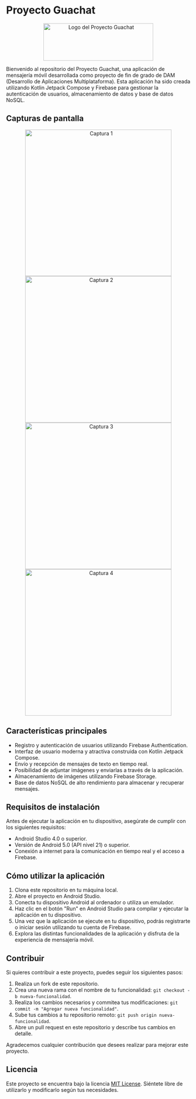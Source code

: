 # Proyecto Guachat

<div align="center">
  <img src="img/logo.png" alt="Logo del Proyecto Guachat" width="300" height="102">
</div>

Bienvenido al repositorio del Proyecto Guachat, una aplicación de mensajería móvil desarrollada como proyecto de fin de grado de DAM (Desarrollo de Aplicaciones Multiplataforma). Esta aplicación ha sido creada utilizando Kotlin Jetpack Compose y Firebase para gestionar la autenticación de usuarios, almacenamiento de datos y base de datos NoSQL.

## Capturas de pantalla

<div align="center">
  <img src="img/imagen1.png" alt="Captura 1" width="400">
  <img src="img/imagen2.png" alt="Captura 2" width="400">
</div>

<div align="center">
  <img src="img/imagen3.png" alt="Captura 3" width="400">
  <img src="img/imagen4.png" alt="Captura 4" width="400">
</div>

## Características principales

- Registro y autenticación de usuarios utilizando Firebase Authentication.
- Interfaz de usuario moderna y atractiva construida con Kotlin Jetpack Compose.
- Envío y recepción de mensajes de texto en tiempo real.
- Posibilidad de adjuntar imágenes y enviarlas a través de la aplicación.
- Almacenamiento de imágenes utilizando Firebase Storage.
- Base de datos NoSQL de alto rendimiento para almacenar y recuperar mensajes.

## Requisitos de instalación

Antes de ejecutar la aplicación en tu dispositivo, asegúrate de cumplir con los siguientes requisitos:

- Android Studio 4.0 o superior.
- Versión de Android 5.0 (API nivel 21) o superior.
- Conexión a internet para la comunicación en tiempo real y el acceso a Firebase.

## Cómo utilizar la aplicación

1. Clona este repositorio en tu máquina local.
2. Abre el proyecto en Android Studio.
3. Conecta tu dispositivo Android al ordenador o utiliza un emulador.
4. Haz clic en el botón "Run" en Android Studio para compilar y ejecutar la aplicación en tu dispositivo.
5. Una vez que la aplicación se ejecute en tu dispositivo, podrás registrarte o iniciar sesión utilizando tu cuenta de Firebase.
6. Explora las distintas funcionalidades de la aplicación y disfruta de la experiencia de mensajería móvil.

## Contribuir

Si quieres contribuir a este proyecto, puedes seguir los siguientes pasos:

1. Realiza un fork de este repositorio.
2. Crea una nueva rama con el nombre de tu funcionalidad: `git checkout -b nueva-funcionalidad`.
3. Realiza los cambios necesarios y commitea tus modificaciones: `git commit -m "Agregar nueva funcionalidad"`.
4. Sube tus cambios a tu repositorio remoto: `git push origin nueva-funcionalidad`.
5. Abre un pull request en este repositorio y describe tus cambios en detalle.

Agradecemos cualquier contribución que desees realizar para mejorar este proyecto.

## Licencia

Este proyecto se encuentra bajo la licencia [MIT License](LICENSE). Siéntete libre de utilizarlo y modificarlo según tus necesidades.